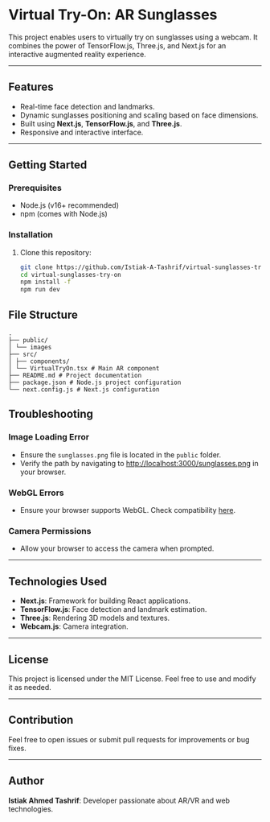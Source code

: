 # Virtual Try-On: AR Sunglasses

This project enables users to virtually try on sunglasses using a webcam. It combines the power of TensorFlow.js, Three.js, and Next.js for an interactive augmented reality experience.

---

## Features

- Real-time face detection and landmarks.
- Dynamic sunglasses positioning and scaling based on face dimensions.
- Built using **Next.js**, **TensorFlow.js**, and **Three.js**.
- Responsive and interactive interface.

---

## Getting Started

### Prerequisites

- Node.js (v16+ recommended)
- npm (comes with Node.js)

### Installation

1. Clone this repository:

   ```bash
   git clone https://github.com/Istiak-A-Tashrif/virtual-sunglasses-try-on.git
   cd virtual-sunglasses-try-on
   npm install -f
   npm run dev

   ```

## File Structure

```
.
├── public/
│ └── images
├── src/
│ ├── components/
│ └── VirtualTryOn.tsx # Main AR component
├── README.md # Project documentation
├── package.json # Node.js project configuration
└── next.config.js # Next.js configuration
```

## Troubleshooting

### Image Loading Error

- Ensure the `sunglasses.png` file is located in the `public` folder.
- Verify the path by navigating to [http://localhost:3000/sunglasses.png](http://localhost:3000/sunglasses.png) in your browser.

### WebGL Errors

- Ensure your browser supports WebGL. Check compatibility [here](https://get.webgl.org/).

### Camera Permissions

- Allow your browser to access the camera when prompted.

---

## Technologies Used

- **Next.js**: Framework for building React applications.
- **TensorFlow.js**: Face detection and landmark estimation.
- **Three.js**: Rendering 3D models and textures.
- **Webcam.js**: Camera integration.

---

## License

This project is licensed under the MIT License. Feel free to use and modify it as needed.

---

## Contribution

Feel free to open issues or submit pull requests for improvements or bug fixes.

---

## Author

**Istiak Ahmed Tashrif**: Developer passionate about AR/VR and web technologies.
